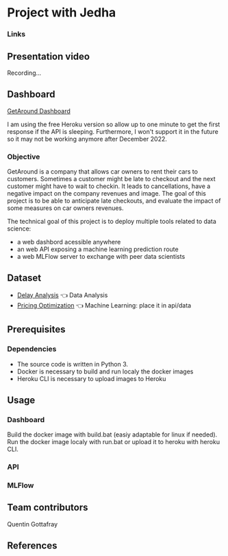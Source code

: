 # Project with Jedha

### Links
## Presentation video
Recording... 
## Dashboard
[GetAround Dashboard](https://getaround-dashboard-qg2022.herokuapp.com/)

I am using the free Heroku version so allow up to one minute to get the first response if the API is sleeping. Furthermore, I won't support it in the future so it may not be working anymore after December 2022.


### Objective
GetAround is a company that allows car owners to rent their cars to customers. Sometimes a customer might be late to checkout and the next customer might have to wait to checkin. It leads to cancellations, have a negative impact on the company revenues and image. The goal of this project is to be able to anticipate late checkouts, and evaluate the impact of some measures on car owners revenues. 

The technical goal of this project is to deploy multiple tools related to data science:
- a web dashbord acessible anywhere
- an web API exposing a machine learning prediction route
- a web MLFlow server to exchange with peer data scientists

## Dataset
* [Delay Analysis](https://full-stack-assets.s3.eu-west-3.amazonaws.com/Deployment/get_around_delay_analysis.xlsx) 👈 Data Analysis 
* [Pricing Optimization](https://full-stack-assets.s3.eu-west-3.amazonaws.com/Deployment/get_around_pricing_project.csv) 👈 Machine Learning: place it in api/data

## Prerequisites


### Dependencies
- The source code is written in Python 3.
- Docker is necessary to build and run localy the docker images
- Heroku CLI is necessary to upload images to Heroku 

## Usage
### Dashboard
Build the docker image with build.bat (easiy adaptable for linux if needed).
Run the docker image localy with run.bat or upload it to heroku with heroku CLI.

### API

### MLFlow

## Team contributors
Quentin Gottafray

## References


